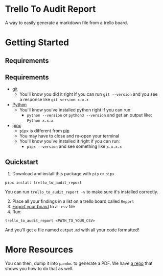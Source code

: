 # Trello To Audit Report

A way to easily generate a markdown file from a trello board.

# Getting Started

## Requirements

## Requirements

- [git](https://git-scm.com/book/en/v2/Getting-Started-Installing-Git)
  - You'll know you did it right if you can run `git --version` and you see a response like `git version x.x.x`
- [Python](https://www.python.org/downloads/)
  - You'll know you've installed python right if you can run:
    - `python --version` or `python3 --version` and get an output like: `Python x.x.x`
- [pipx](https://pypa.github.io/pipx/installation/)
  - `pipx` is different from [pip](https://pypi.org/project/pip/)
  - You may have to close and re-open your terminal
  - You'll know you've installed it right if you can run:
    - `pipx --version` and see something like `x.x.x.x`

## Quickstart

1. Download and install this package with `pip` or `pipx`

```
pipx install trello_to_audit_report
```

You can run `trello_to_audit_report -v` to make sure it's installed correctly.

2. Place all your findings in a list on a trello board called `Report`
3. [Export your board](https://support.atlassian.com/trello/docs/exporting-data-from-trello/) to a `.csv` file
4. Run:

```
trello_to_audit_report <PATH_TO_YOUR_CSV>
```

And you'll get a file named `output.md` with all your code formatted!

# More Resources

You can then, dump it into `pandoc` to generate a PDF. We have [a repo](https://github.com/ChainAccelOrg/audit-report-templating) that shows you how to do that as well. 